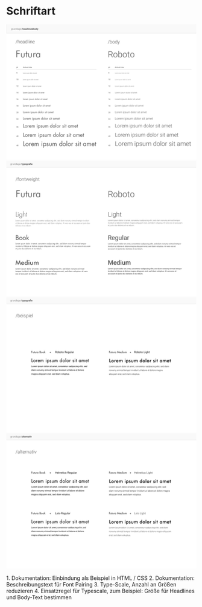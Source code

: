 # Schriftart

![An image](./headline&body.jpg)
![An image](./fontweight.jpg)
![An image](./beispiel.jpg)
![An image](./alternativ.jpg)

<cdk-iterationsrichtung>
1. Dokumentation: Einbindung als Beispiel in HTML / CSS
2. Dokumentation: Beschreibungstext für Font Pairing
3. Type-Scale, Anzahl an Größen reduzieren
4. Einsatzregel für Typescale, zum Beispiel: Größe für Headlines und Body-Text bestimmen
</cdk-iterationsrichtung>
